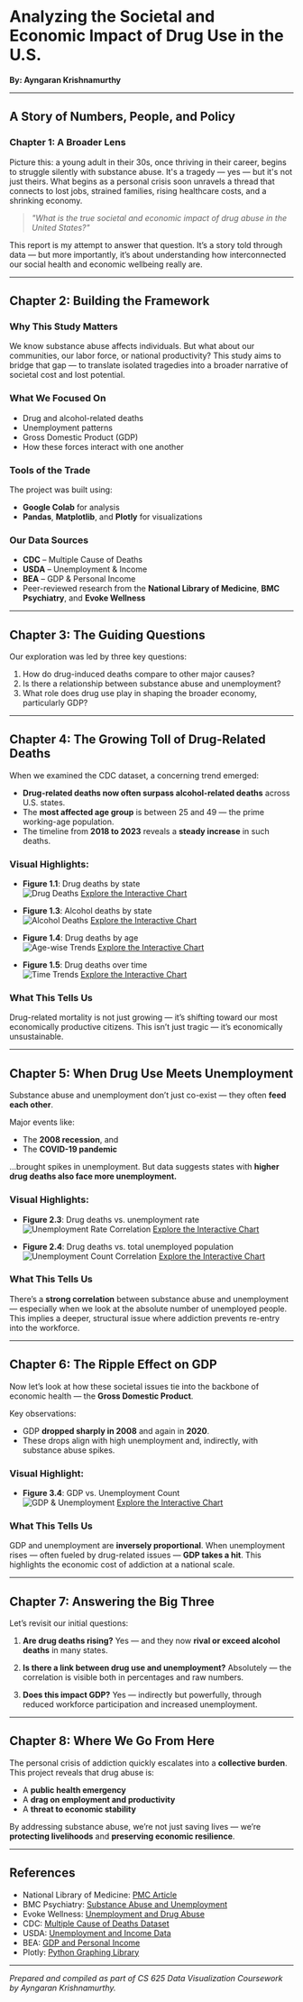 # Analyzing the Societal and Economic Impact of Drug Use in the U.S.

**By: Ayngaran Krishnamurthy**

---

## A Story of Numbers, People, and Policy

### Chapter 1: A Broader Lens

Picture this: a young adult in their 30s, once thriving in their career, begins to struggle silently with substance abuse. It's a tragedy — yes — but it's not just theirs. What begins as a personal crisis soon unravels a thread that connects to lost jobs, strained families, rising healthcare costs, and a shrinking economy.

> *"What is the true societal and economic impact of drug abuse in the United States?"*

This report is my attempt to answer that question. It’s a story told through data — but more importantly, it’s about understanding how interconnected our social health and economic wellbeing really are.

---

## Chapter 2: Building the Framework

### Why This Study Matters
We know substance abuse affects individuals. But what about our communities, our labor force, or national productivity? This study aims to bridge that gap — to translate isolated tragedies into a broader narrative of societal cost and lost potential.

### What We Focused On
- Drug and alcohol-related deaths
- Unemployment patterns
- Gross Domestic Product (GDP)
- How these forces interact with one another

### Tools of the Trade
The project was built using:
- **Google Colab** for analysis
- **Pandas**, **Matplotlib**, and **Plotly** for visualizations

### Our Data Sources
- **CDC** – Multiple Cause of Deaths
- **USDA** – Unemployment & Income
- **BEA** – GDP & Personal Income
- Peer-reviewed research from the **National Library of Medicine**, **BMC Psychiatry**, and **Evoke Wellness**

---

## Chapter 3: The Guiding Questions

Our exploration was led by three key questions:

1. How do drug-induced deaths compare to other major causes?
2. Is there a relationship between substance abuse and unemployment?
3. What role does drug use play in shaping the broader economy, particularly GDP?

---

## Chapter 4: The Growing Toll of Drug-Related Deaths

When we examined the CDC dataset, a concerning trend emerged:

- **Drug-related deaths now often surpass alcohol-related deaths** across U.S. states.
- The **most affected age group** is between 25 and 49 — the prime working-age population.
- The timeline from **2018 to 2023** reveals a **steady increase** in such deaths.

### Visual Highlights:
- **Figure 1.1**: Drug deaths by state  
  ![Drug Deaths](img\image.png)
  [Explore the Interactive Chart](https://polite-seahorse.static.domains/interactive-chart-11)

- **Figure 1.3**: Alcohol deaths by state  
  ![Alcohol Deaths](img\image-1.png)
  [Explore the Interactive Chart](https://polite-seahorse.static.domains/interactive-chart-11)

- **Figure 1.4**: Drug deaths by age  
  ![Age-wise Trends](img\image-2.png)
  [Explore the Interactive Chart](https://polite-seahorse.static.domains/interactive-chart-12)

- **Figure 1.5**: Drug deaths over time  
  ![Time Trends](img\image-3.png)
  [Explore the Interactive Chart](https://polite-seahorse.static.domains/interactive-chart-13)

### What This Tells Us
Drug-related mortality is not just growing — it’s shifting toward our most economically productive citizens. This isn’t just tragic — it’s economically unsustainable.

---

## Chapter 5: When Drug Use Meets Unemployment

Substance abuse and unemployment don’t just co-exist — they often **feed each other**.

Major events like:
- The **2008 recession**, and
- The **COVID-19 pandemic**

…brought spikes in unemployment. But data suggests states with **higher drug deaths also face more unemployment.**

### Visual Highlights:
- **Figure 2.3**: Drug deaths vs. unemployment rate  
  ![Unemployment Rate Correlation](img\image-4.png)
  [Explore the Interactive Chart](https://polite-seahorse.static.domains/interactive-chart-23)

- **Figure 2.4**: Drug deaths vs. total unemployed population  
  ![Unemployment Count Correlation](img\image-5.png)
  [Explore the Interactive Chart](https://polite-seahorse.static.domains/interactive-chart-24)

### What This Tells Us
There’s a **strong correlation** between substance abuse and unemployment — especially when we look at the absolute number of unemployed people. This implies a deeper, structural issue where addiction prevents re-entry into the workforce.

---

## Chapter 6: The Ripple Effect on GDP

Now let’s look at how these societal issues tie into the backbone of economic health — the **Gross Domestic Product**.

Key observations:
- GDP **dropped sharply in 2008** and again in **2020**.
- These drops align with high unemployment and, indirectly, with substance abuse spikes.

### Visual Highlight:
- **Figure 3.4**: GDP vs. Unemployment Count  
  ![GDP & Unemployment](img\image-6.png)
  [Explore the Interactive Chart](https://polite-seahorse.static.domains/interactive-chart-34)
 
### What This Tells Us
GDP and unemployment are **inversely proportional**. When unemployment rises — often fueled by drug-related issues — **GDP takes a hit**. This highlights the economic cost of addiction at a national scale.

---

## Chapter 7: Answering the Big Three

Let’s revisit our initial questions:

1. **Are drug deaths rising?**
   Yes — and they now **rival or exceed alcohol deaths** in many states.

2. **Is there a link between drug use and unemployment?**
   Absolutely — the correlation is visible both in percentages and raw numbers.

3. **Does this impact GDP?**
   Yes — indirectly but powerfully, through reduced workforce participation and increased unemployment.

---

## Chapter 8: Where We Go From Here

The personal crisis of addiction quickly escalates into a **collective burden**. This project reveals that drug abuse is:

- A **public health emergency**
- A **drag on employment and productivity**
- A **threat to economic stability**

By addressing substance abuse, we’re not just saving lives — we’re **protecting livelihoods** and **preserving economic resilience**.

---

## References
- National Library of Medicine: [PMC Article](https://pmc.ncbi.nlm.nih.gov/articles/PMC10137824/)
- BMC Psychiatry: [Substance Abuse and Unemployment](https://bmcpsychiatry.biomedcentral.com/articles/10.1186/s12888-020-02981-7)
- Evoke Wellness: [Unemployment and Drug Abuse](https://www.evokecoconutcreek.com/blog/unemployment-and-drug-abuse/)
- CDC: [Multiple Cause of Deaths Dataset](https://wonder.cdc.gov/wonder/help/mcd-expanded.html)
- USDA: [Unemployment and Income Data](https://www.ers.usda.gov/data-products/county-level-data-sets/county-level-data-sets-download-data)
- BEA: [GDP and Personal Income](https://apps.bea.gov/itable)
- Plotly: [Python Graphing Library](https://plotly.com/python/getting-started/)

---

*Prepared and compiled as part of CS 625 Data Visualization Coursework by Ayngaran Krishnamurthy.*
